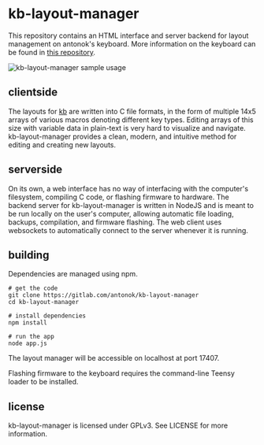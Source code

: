 # kb-layout-manager
This repository contains an HTML interface and server backend for layout management on antonok's keyboard.
More information on the keyboard can be found in [this repository](https://gitlab.com/antonok/kb).

![kb-layout-manager sample usage](https://gitlab.com/antonok/kb-layout-manager/raw/master/sample_usage.png)

## clientside
The layouts for [kb](https://gitlab.com/antonok/kb) are written into C file formats, in the form of multiple 14x5 arrays of various macros denoting different key types.
Editing arrays of this size with variable data in plain-text is very hard to visualize and navigate.
kb-layout-manager provides a clean, modern, and intuitive method for editing and creating new layouts.

## serverside
On its own, a web interface has no way of interfacing with the computer's filesystem, compiling C code, or flashing firmware to hardware.
The backend server for kb-layout-manager is written in NodeJS and is meant to be run locally on the user's computer, allowing automatic file loading, backups, compilation, and firmware flashing.
The web client uses websockets to automatically connect to the server whenever it is running.

## building
Dependencies are managed using npm.

``` shell
# get the code
git clone https://gitlab.com/antonok/kb-layout-manager
cd kb-layout-manager

# install dependencies
npm install

# run the app
node app.js
```

The layout manager will be accessible on localhost at port 17407.

Flashing firmware to the keyboard requires the command-line Teensy loader to be installed.

## license
kb-layout-manager is licensed under GPLv3. See LICENSE for more information.

